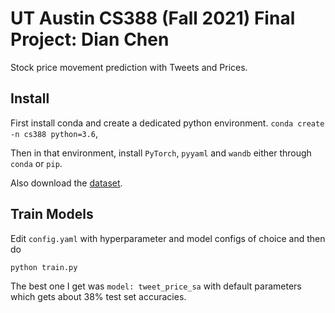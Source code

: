 # UT Austin CS388 (Fall 2021) Final Project: Dian Chen
Stock price movement prediction with Tweets and Prices.

## Install
First install conda and create a dedicated python environment.
`conda create -n cs388 python=3.6`,

Then in that environment, install `PyTorch`, `pyyaml` and `wandb` either through `conda` or `pip`.

Also download the [dataset](https://github.com/yumoxu/stocknet-dataset/).

## Train Models
Edit `config.yaml` with hyperparameter and model configs of choice and then do 
```bash
python train.py
```
The best one I get was `model: tweet_price_sa` with default parameters which gets about 38% test set accuracies.

